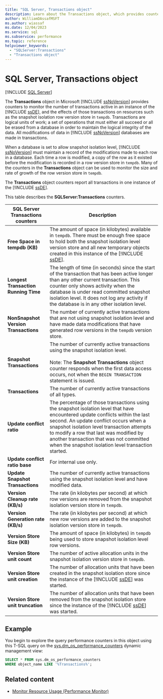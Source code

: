 ```yaml
---
title: "SQL Server, Transactions object"
description: Learn about the Transactions object, which provides counters to monitor active transactions in Database Engine and the effects of transactions in SQL Server.
author: WilliamDAssafMSFT
ms.author: wiassaf
ms.date: 12/04/2023
ms.service: sql
ms.subservice: performance
ms.topic: reference
helpviewer_keywords:
  - "SQLServer:Transactions"
  - "Transactions object"
---
```

# SQL Server, Transactions object
 [!INCLUDE [SQL Server](../../includes/applies-to-version/sqlserver.md)]

  The **Transactions** object in Microsoft [!INCLUDE [ssNoVersion](../../includes/ssnoversion-md.md)] provides counters to monitor the number of transactions active in an instance of the [!INCLUDE [ssDE](../../includes/ssde-md.md)], and the effects of those transactions on resources such as the snapshot isolation row version store in `tempdb`. Transactions are logical units of work; a set of operations that must either all succeed or all be erased from a database in order to maintain the logical integrity of the data. All modifications of data in [!INCLUDE [ssNoVersion](../../includes/ssnoversion-md.md)] databases are made in transactions.  
  
 When a database is set to allow snapshot isolation level, [!INCLUDE [ssNoVersion](../../includes/ssnoversion-md.md)] must maintain a record of the modifications made to each row in a database. Each time a row is modified, a copy of the row as it existed before the modification is recorded in a row version store in `tempdb`. Many of the counters in the **Transactions** object can be used to monitor the size and rate of growth of the row version store in `tempdb`.  
  
 The **Transactions** object counters report all transactions in one instance of the [!INCLUDE [ssDE](../../includes/ssde-md.md)].  
  
 This table describes the **SQLServer:Transactions** counters.  
  
|SQL Server Transactions counters|Description|  
|--------------------------------------|-----------------|  
|**Free Space in tempdb (KB)**|The amount of space (in kilobytes) available in `tempdb`. There must be enough free space to hold both the snapshot isolation level version store and all new temporary objects created in this instance of the [!INCLUDE [ssDE](../../includes/ssde-md.md)].|  
|**Longest Transaction Running Time**|The length of time (in seconds) since the start of the transaction that has been active longer than any other current transaction. This counter only shows activity when the database is under read committed snapshot isolation level. It does not log any activity if the database is in any other isolation level.|  
|**NonSnapshot Version Transactions**|The number of currently active transactions that are not using snapshot isolation level and have made data modifications that have generated row versions in the `tempdb` version store.|  
|**Snapshot Transactions**|The number of currently active transactions using the snapshot isolation level.<br /><br /> Note: The **Snapshot Transactions** object counter responds when the first data access occurs, not when the `BEGIN TRANSACTION` statement is issued.|  
|**Transactions**|The number of currently active transactions of all types.|  
|**Update conflict ratio**|The percentage of those transactions using the snapshot isolation level that have encountered update conflicts within the last second. An update conflict occurs when a snapshot isolation level transaction attempts to modify a row that last was modified by another transaction that was not committed when the snapshot isolation level transaction started.|  
|**Update conflict ratio base**|For internal use only.|
|**Update Snapshot Transactions**|The number of currently active transactions using the snapshot isolation level and have modified data.|  
|**Version Cleanup rate (KB/s)**|The rate (in kilobytes per second) at which row versions are removed from the snapshot isolation version store in `tempdb`.|  
|**Version Generation rate (KB/s)**|The rate (in kilobytes per second) at which new row versions are added to the snapshot isolation version store in `tempdb`.|  
|**Version Store Size (KB)**|The amount of space (in kilobytes) in `tempdb` being used to store snapshot isolation level row versions.|  
|**Version Store unit count**|The number of active allocation units in the snapshot isolation version store in `tempdb`.|  
|**Version Store unit creation**|The number of allocation units that have been created in the snapshot isolation store since the instance of the [!INCLUDE [ssDE](../../includes/ssde-md.md)] was started.|  
|**Version Store unit truncation**|The number of allocation units that have been removed from the snapshot isolation store since the instance of the [!INCLUDE [ssDE](../../includes/ssde-md.md)] was started.|  

  
## Example

You begin to explore the query performance counters in this object using this T-SQL query on the [sys.dm_os_performance_counters](../system-dynamic-management-views/sys-dm-os-performance-counters-transact-sql.md) dynamic management view:

```sql
SELECT * FROM sys.dm_os_performance_counters
WHERE object_name LIKE '%Transactions%';
```  
  
## Related content

- [Monitor Resource Usage (Performance Monitor)](monitor-resource-usage-system-monitor.md)
